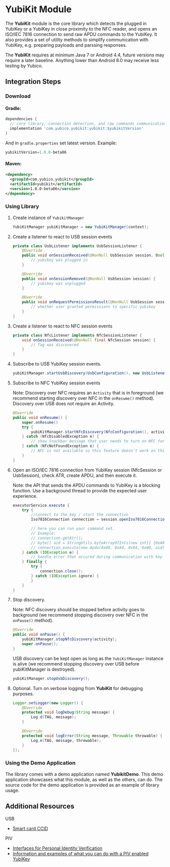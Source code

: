 # YubiKit Module
The **YubiKit** module is the core library which detects the plugged in YubiKey or a YubiKey in close proximity to the NFC reader, and opens an ISO/IEC 7816 connection to send raw APDU commands to the YubiKey.
It also provides a set of utility methods to simplify communication with YubiKey, e.g. preparing payloads and parssing responses.

The **YubiKit** requires at minimum Java 7 or Android 4.4, future versions may require a later baseline. Anything lower than Android 8.0 may receive less testing by Yubico.

## Integration Steps <a name="integration_steps"></a>
### Download
#### Gradle:

```gradle
dependencies {
  // core library, connection detection, and raw commands communication with yubikey
  implementation 'com.yubico.yubikit:yubikit:$yubikitVersion'
}
```
And in `gradle.properties` set latest version. Example:
```gradle
yubikitVersion=1.0.0-beta06
```
#### Maven:
```xml
<dependency>
  <groupId>com.yubico.yubikit</groupId>
  <artifactId>yubikit</artifactId>
  <version>1.0.0-beta06</version>
</dependency>
```
### Using Library <a name="using_lib"></a>

1. Create instance of `YubikitManager`
    ```java
    YubiKitManager yubiKitManager = new YubiKitManager(context);
    ```
2. Create a listener to react to USB session events
    ```java
    private class UsbListener implements UsbSessionListener {
        @Override
        public void onSessionReceived(@NonNull UsbSession session, Boolean hasPermissions) {
            // yubikey was plugged in
        }

        @Override
        public void onSessionRemoved(@NonNull UsbSession session) {
            // yubikey was unplugged
        }

        @Override
        public void onRequestPermissionsResult(@NonNull UsbSession session, Boolean isGranted) {
            // whether user granted permissions to specific yubikey
        }
    }
    ```
3. Create a listener to react to NFC session events
    ```java
    private class NfcListener implements NfcSessionListener {
        void onSessionReceived(@NonNull final NfcSession session) {
            // Tag was discovered
        }
    }
    ```
4. Subscribe to USB YubiKey session events.
    ```java
    yubiKitManager.startUsbDiscovery(UsbConfiguration(), new UsbListener());
    ```
5. Subscribe to NFC YubiKey session events

   Note: Discovery over NFC requires an `Activity` that is in foreground (we recommend starting discovery over NFC in the `onResume()` method). Discovery over USB does not require an Activity.
    ```java
    @Override
    public void onResume() {
        super.onResume()
        try {
            yubiKitManager.startNfcDiscovery(NfcConfiguration(), activity, new NfcListener);
        } catch (NfcDisabledException e) {
            // show Snackbar message that user needs to turn on NFC for this feature
        } catch (NfcNotFoundException e) {
            // NFC is not available so this feature doesn't work on this device
        }
    }
    ```
6. Open an ISO/IEC 7816 connection from YubiKey session (NfcSession or UsbSession), check ATR, create APDU, and then execute it.

   Note: the API that sends the APDU commands to YubiKey is a blocking function. Use a background thread to provide the expected user experience.
    ```java
    executorService.execute {
        try {
            //connect to the key / start the connection
            Iso7816Connection connection = session.openIso7816Connection();

            // here you can run your command set.
            // Example:
            // connection.getAtr();
            // byte[] aid = StringUtils.byteArrayOfInts(new int[] {0xA0, 0x00, 0x00, 0x03, 0x08});
            // connection.execute(new Apdu(0x00, 0xA4, 0x04, 0x00, aid)));
        } catch (IOException e) {
            // handle error that occured during communication with key
        } finally {
            try {
                connection.close();
            } catch (IOException ignore) {
            }
        }
    }
    ```
7. Stop discovery.

   Note: NFC discovery should be stopped before activity goes to background (we recommend stopping discovery over NFC in the `onPause()` method).
    ```java
    @Override
    public void onPause() {
        yubiKitManager.stopNfcDiscovery(activity);
        super.onPause();
    }
    ```
   USB discovery can be kept open as long as the `YubiKitManager` instance is alive (we recommend stopping discovery over USB before yubiKitManager is destroyed).
    ```java
    yubiKitManager.stopUsbDiscovery();
    ```
8. Optional. Turn on verbose logging from **YubiKit** for debugging purposes.
    ```java
    Logger.setLogger(new Logger() {
        @Override
        protected void logDebug(String message) {
            Log.d(TAG, message);
        }

        @Override
        protected void logError(String message, Throwable throwable) {
            Log.e(TAG, message, throwable);
        }
    });
    ```

### Using the Demo Application <a name="using_demo"></a>
The library comes with a demo application named **YubikitDemo**.
This demo application showcases what this module, as well as the others, can do.
The source code for the demo application is provided as an example of library
usage.

## Additional Resources <a name="additional_resources"></a>
USB
- [Smart card CCID](https://www.usb.org/sites/default/files/DWG_Smart-Card_CCID_Rev110.pdf)

PIV
- [Interfaces for Personal Identity Verification](https://nvlpubs.nist.gov/nistpubs/SpecialPublications/NIST.SP.800-73-4.pdf)
- [Information and examples of what you can do with a PIV enabled YubiKey](https://developers.yubico.com/PIV/)

